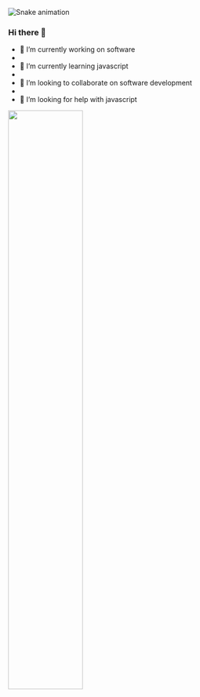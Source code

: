    ![Snake animation](https://github.com/YasinK0C/YasinK0C/blob/output/github-contribution-grid-snake.svg)

### Hi there 👋

- 🔭 I’m currently working on software
- 
- 🌱 I’m currently learning javascript
- 
- 👯 I’m looking to collaborate on software development
- 
- 🤔 I’m looking for help with javascript

<img src="https://github-readme-stats.vercel.app/api?username=YasinK0C&show_icons=true&theme=dracula" align='center' width="55%">

<!--
**YasinK0C/YasinK0C** is a ✨ _special_ ✨ repository because its `README.md` (this file) appears on your GitHub profile.

Here are some ideas to get you started:

- 🔭 I’m currently working on ...
- 🌱 I’m currently learning ...
- 👯 I’m looking to collaborate on ...
- 🤔 I’m looking for help with ...
- 💬 Ask me about ...
- 📫 How to reach me: ...
- 😄 Pronouns: ...
- ⚡ Fun fact: ...
-->
